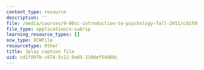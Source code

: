 ```yaml
---
content_type: resource
description: ''
file: /media/courses/9-00sc-introduction-to-psychology-fall-2011/cd1f897bc6745c229a85139def54968c_kD3CswjYb2E.srt
file_type: application/x-subrip
learning_resource_types: []
ocw_type: OCWFile
resourcetype: Other
title: 3play caption file
uid: cd1f897b-c674-5c22-9a85-139def54968c
---
```


